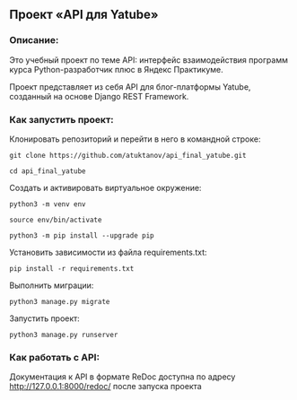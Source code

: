 ## Проект «API для Yatube»

### Описание:
Это учебный проект по теме API: интерфейс взаимодействия программ курса Python-разработчик плюс в Яндекс Практикуме.

Проект представляет из себя API для блог-платформы Yatube, созданный на основе Django REST Framework.

### Как запустить проект:

Клонировать репозиторий и перейти в него в командной строке:

```
git clone https://github.com/atuktanov/api_final_yatube.git
```

```
cd api_final_yatube
```

Cоздать и активировать виртуальное окружение:

```
python3 -m venv env
```

```
source env/bin/activate
```

```
python3 -m pip install --upgrade pip
```

Установить зависимости из файла requirements.txt:

```
pip install -r requirements.txt
```

Выполнить миграции:

```
python3 manage.py migrate
```

Запустить проект:

```
python3 manage.py runserver
```

### Как работать с API:

Документация к API в формате ReDoc доступна по адресу http://127.0.0.1:8000/redoc/ после запуска проекта